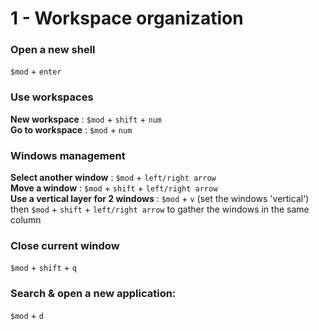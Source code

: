 # 1 - Workspace organization   
### Open a new shell  
`$mod` + `enter`  

### Use workspaces  
**New workspace** : `$mod` + `shift` + `num`  
**Go to workspace** : `$mod` + `num`  

### Windows management  
**Select another window** : `$mod` + `left/right arrow`  
**Move a window** : `$mod` + `shift` + `left/right arrow`  
**Use a vertical layer for 2 windows** : `$mod` + `v` (set the windows 'vertical') then `$mod` + `shift` + `left/right arrow` to gather the windows in the same column
    
### Close current window  
`$mod` + `shift` + `q`  

### Search & open a new application:  
`$mod` + `d`  
